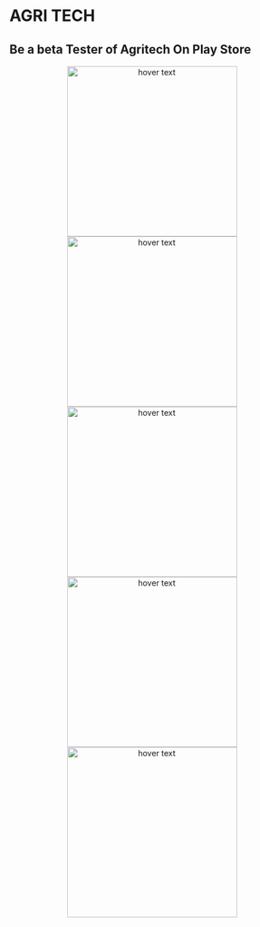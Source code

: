 # AGRI TECH 
## Be a beta Tester of Agritech On Play Store  
<p align="center">
  <img src="https://user-images.githubusercontent.com/47109963/94987136-8843d900-0581-11eb-953d-8c5ea22df209.png" width="300" title="hover text"> 
  <img src="https://user-images.githubusercontent.com/47109963/94987140-8bd76000-0581-11eb-961d-1014dda5f1c8.png" width="300" title="hover text">
  <img src="https://user-images.githubusercontent.com/47109963/94987141-8e39ba00-0581-11eb-9bd5-f481c8bddb50.png" width="300" title="hover text">
   <img src="https://user-images.githubusercontent.com/47109963/94987142-90037d80-0581-11eb-926d-e89b34403507.png" width="300" title="hover text">
   <img src="https://user-images.githubusercontent.com/47109963/94987144-91cd4100-0581-11eb-9109-ea18aa4cf630.png" width="300" title="hover text">
  </p> 

 
